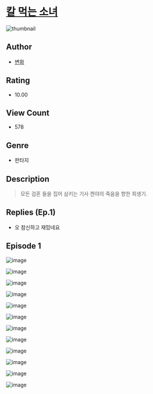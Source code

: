 # [칼 먹는 소녀](https://comic.naver.com/challenge/list?titleId=811354)
![thumbnail](https://image-comic.pstatic.net/user_contents_data/challenge_comic/2023/05/25/360619/upload_4049080458640111969_480x623.jpeg)

## Author
- [변화](https://comic.naver.com/artistTitle?id=360619)

## Rating
- 10.00

## View Count
- 578

## Genre
- 판타지

## Description
> 모든 검혼 들을 집어 삼키는 기사 켄야의 죽음을 향한 희생기.

## Replies (Ep.1)
- 오 참신하고 재밌네요

## Episode 1
![image](https://image-comic.pstatic.net/user_contents_data/challenge_comic/2023/05/25/360619/upload_3545237127920116835.jpeg)

![image](https://image-comic.pstatic.net/user_contents_data/challenge_comic/2023/05/25/360619/upload_7305740441590313521.jpeg)

![image](https://image-comic.pstatic.net/user_contents_data/challenge_comic/2023/05/25/360619/upload_4123438205236426086.jpeg)

![image](https://image-comic.pstatic.net/user_contents_data/challenge_comic/2023/05/25/360619/upload_3991095492417774137.jpeg)

![image](https://image-comic.pstatic.net/user_contents_data/challenge_comic/2023/05/25/360619/upload_3978990981795099701.jpeg)

![image](https://image-comic.pstatic.net/user_contents_data/challenge_comic/2023/05/25/360619/upload_4049126814191465776.jpeg)

![image](https://image-comic.pstatic.net/user_contents_data/challenge_comic/2023/05/25/360619/upload_3904732164673187940.jpeg)

![image](https://image-comic.pstatic.net/user_contents_data/challenge_comic/2023/05/25/360619/upload_4134979979932217443.jpeg)

![image](https://image-comic.pstatic.net/user_contents_data/challenge_comic/2023/05/25/360619/upload_4049352230530409778.jpeg)

![image](https://image-comic.pstatic.net/user_contents_data/challenge_comic/2023/05/25/360619/upload_3977302135505302832.jpeg)

![image](https://image-comic.pstatic.net/user_contents_data/challenge_comic/2023/05/25/360619/upload_3834871596728136805.jpeg)

![image](https://image-comic.pstatic.net/user_contents_data/challenge_comic/2023/05/25/360619/upload_7147829641747707187.jpeg)
